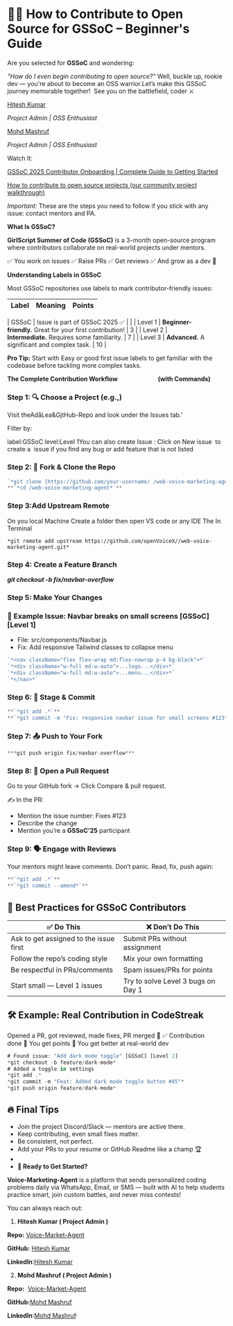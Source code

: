 # 👋🏻 How to Contribute to Open Source for GSSoC – Beginner's Guide

Are you selected for **GSSoC** and wondering:

*"How do I even begin contributing to open source?"* Well, buckle up, rookie dev — you're about to become an OSS warrior.Let’s make this GSSoC journey memorable together!  See you on the battlefield, coder ⚔️

[Hitesh Kumar](https://www.linkedin.com/in/hitesh-kumar-aiml/)

*Project Admin | OSS Enthusiast*

[Mohd Mashruf](https://www.linkedin.com/in/mohd-mashruf/)

*Project Admin | OSS Enthusiast*

Watch It:

[GSSoC 2025 Contributor Onboarding | Complete Guide to Getting Started](https://youtu.be/It76LBC3Ils?si=iyVdhPUarbi43Eps)

[How to contribute to open source projects (our community project walkthrough)](https://youtu.be/dLRA1lffWBw?si=R6YlU-YaMXw4kCFq)

*Important:* These are the steps you need to follow if you stick with any issue: contact mentors and PA.

**What Is GSSoC?**

**GirlScript Summer of Code (GSSoC)** is a 3-month open-source program where contributors collaborate on real-world projects under mentors.

✅ You work on issues ✅ Raise PRs ✅ Get reviews ✅ And grow as a dev 💪

**Understanding Labels in GSSoC**

Most GSSoC repositories use labels to mark contributor-friendly issues:

| **Label** | **Meaning** | **Points** |
| --- | --- | --- |
| 
GSSoC | Issue is part of GSSoC 2025 ✅ |  |
| Level 1 | **Beginner-friendly.** Great for your first contribution! | 3 |
| Level 2 | **Intermediate.** Requires some familiarity. | 7 |
| Level 3 | **Advanced.** A significant and complex task. | 10 |

**Pro Tip:** Start with Easy or good first issue labels to get familiar with the codebase before tackling more complex tasks.

**The Complete Contribution Workflow                            (with Commands)**

### **Step 1: 🔍 Choose a Project (e.g.,)**

Visit theAdåLea&GjtHub-Repo and look under the Issues tab.'

Filter by:

label:GSSoC level:Level 1You can also create Issue : Click on New issue  to create a  issue if you find any bug or add feature that is not listed

### **Step 2: 🍴 Fork & Clone the Repo**

```jsx
`*git clone [https://github.com/your-username/ /web-voice-marketing-agent.git](https://github.com/your-username/.git)*`
**`*cd /web-voice-marketing-agent*`**
```

### **Step 3:Add Upstream Remote**

On you local Machine Create a folder then open VS code or any IDE The In Terminal

`*git remote add upstream https://github.com/openVoiceX//web-voice-marketing-agent.git*`

### **Step 4: Create a Feature Branch**

***git checkout -b fix/navbar-overflow***

### **Step 5: Make Your Changes**

### **📌 Example Issue: Navbar breaks on small screens [GSSoC] [Level 1]**

- File: src/components/Navbar.js
- Fix: Add responsive Tailwind classes to collapse menu

```jsx
`*<nav className="flex flex-wrap md:flex-nowrap p-4 bg-black">*`
`*<div className="w-full md:w-auto">...logo...</div>*`
`*<div className="w-full md:w-auto">...menu...</div>*`
`*</nav>*`
```

### **Step 6: 💾 Stage & Commit**

```jsx
**`*git add .*`**
**`*git commit -m "Fix: responsive navbar issue for small screens #123"*`**
```

### **Step 7: 📤 Push to Your Fork**

```jsx
***git push origin fix/navbar-overflow***
```

### **Step 8: 🚀 Open a Pull Request**

Go to your GitHub fork → Click Compare & pull request.

✍️ In the PR:

- Mention the issue number: Fixes #123
- Describe the change
- Mention you’re a **GSSoC'25** participant

### **Step 9: 🗣️ Engage with Reviews**

Your mentors might leave comments. Don’t panic. Read, fix, push again:

```jsx
**`*git add .*`**
**`*git commit --amend*`**
```

## **🌟 Best Practices for GSSoC Contributors**

| **✅ Do This** | **❌ Don’t Do This** |
| --- | --- |
| Ask to get assigned to the issue first | Submit PRs without assignment |
| Follow the repo’s coding style | Mix your own formatting |
| Be respectful in PRs/comments | Spam issues/PRs for points |
| Start small — Level 1 issues | Try to solve Level 3 bugs on Day 1 |

## **🛠 Example: Real Contribution in CodeStreak**

Opened a PR, got reviewed, made fixes, PR merged 🎉 ✅ Contribution done 🏅 You get points 🚀 You get better at real-world dev

```jsx
# Found issue: "Add dark mode toggle" [GSSoC] [Level 2]
*git checkout -b feature/dark-mode*
# Added a toggle in settings
*git add .*
*git commit -m "Feat: Added dark mode toggle button #45"*
*git push origin feature/dark-mode*
```

## **🔥 Final Tips**

- Join the project Discord/Slack — mentors are active there.
- Keep contributing, even small fixes matter.
- Be consistent, not perfect.
- Add your PRs to your resume or GitHub Readme like a champ 🏆
- 
- **🙌 Ready to Get Started?**

**Voice-Marketing-Agent** is a platform that sends personalized coding problems daily via WhatsApp, Email, or SMS — built with AI to help students practice smart, join custom battles, and never miss contests!

You can always reach out:

1. **Hitesh Kumar ( Project Admin )**

**Repo:** [](https://github.com/karmveershubham/CodeStreak)[Voice-Market-Agent](https://github.com/OpenVoiceX/Voice-Marketing-Agent)

**GitHub:** [](https://github.com/karmveershubham)[Hitesh Kumar](https://github.com/Hiteshydv001)

**LinkedIn**:[Hitesh Kumar](https://www.linkedin.com/in/hitesh-kumar-aiml/)

2. **Mohd Mashruf ( Project Admin )**

**Repo:** [](https://github.com/karmveershubham/CodeStreak) [Voice-Market-Agent](https://github.com/OpenVoiceX/Voice-Marketing-Agent)

**GitHub:**[Mohd Mashruf](https://github.com/mashrufmohd/)

 **LinkedIn**:[Mohd Mashruf](https://www.linkedin.com/in/mohd-mashruf/)·
